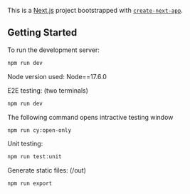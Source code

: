 This is a [Next.js](https://nextjs.org/) project bootstrapped with [`create-next-app`](https://github.com/vercel/next.js/tree/canary/packages/create-next-app).

## Getting Started

To run the development server:

```bash
npm run dev
```

Node version used:
Node==17.6.0

E2E testing: (two terminals)

```bash
npm run dev
```

The following command opens intractive testing window

```bash
npm run cy:open-only
```

Unit testing:

```bash
npm run test:unit
```

Generate static files: (/out)

```bash
npm run export
```
